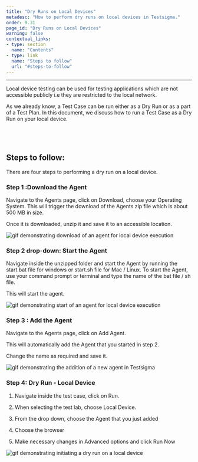 ```yaml
---
title: "Dry Runs on Local Devices"
metadesc: "How to perform dry runs on local devices in Testsigma."
order: 9.31
page_id: "Dry Runs on Local Devices"
warning: false
contextual_links:
- type: section
  name: "Contents" 
- type: link
  name: "Steps to follow"
  url: "#steps-to-follow"
---
```


---


Local device testing can be used for testing applications which are not accessible publicly i.e they are restricted to the local network.

As we already know, a Test Case can be run either as a Dry Run or as a part of a Test Plan. In this document, we discuss how to run a Test Case as a Dry Run on your local device.

&emsp;
---

## **Steps to follow:**
There are four steps to performing a dry run on a local device.

### Step 1 :Download the Agent
Navigate to the Agents page, click on Download, choose your Operating System. This will trigger the download of the Agents zip file which is about 500 MB in size.

Once it is downloaded, unzip it and save it to an accessible location.

![gif demonstrating download of an agent for local device execution ](https://docs.testsigma.com/images/dry-runs-on-local-devices/downloadaget.gif)


### Step 2 drop-down: Start the Agent
Navigate inside the unzipped folder and start the Agent by running the start.bat file for windows or start.sh file for Mac / Linux. To start the Agent, use your command prompt or terminal and type the name of the bat file / sh file.

This will start the agent.

![gif demonstrating start of an agent for local device execution](https://docs.testsigma.com/images/dry-runs-on-local-devices/agentstart.gif)


### Step 3 : Add the Agent

Navigate to the Agents page, click on Add Agent.

This will automatically add the Agent that you started in step 2. 

Change the name as required and save it.

![gif demonstrating the addition of a new agent in Testsigma](https://docs.testsigma.com/images/dry-runs-on-local-devices/addagent.gif)



### Step 4: Dry Run - Local Device

1. Navigate inside the test case, click on Run.
   
2. When selecting the test lab, choose Local Device.
   
3. From the drop down, choose the Agent that you just added
   
4. Choose the browser
   
5. Make necessary changes in Advanced options and click Run Now


![gif demonstrating initiating a dry run on a local device](https://docs.testsigma.com/images/dry-runs-on-local-devices/gif-dry-run-on-local-devie.gif)
